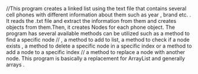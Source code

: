 //This program creates a linked list using the text file that contains several cell phones with different information about them such as year , brand  etc. . It reads the .txt file and extract the information from them and creates objects from them.Then, it creates Nodes for each phone object. The program has several available methods can be utilized such as a method to find a specific node
// , a method to add to list, a method to check if a node exists , a method to delete a specific node in a specific index or a method to add a node to a specific index
// a method to replace a node with another node. This program is basically a replacement for ArrayList and generally arrays . 
